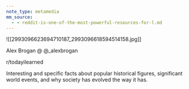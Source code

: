```yaml
---
note_type: metamedia
mm_source:
  - - reddit-is-one-of-the-most-powerful-resources-for-l.md
---
```


![[2993096623694710187_2993096618594514158.jpg]]

Alex Brogan @
@_alexbrogan

r/todayilearned

Interesting and specific
facts about popular
historical figures,
significant world events,
and why society has
evolved the way it has.

